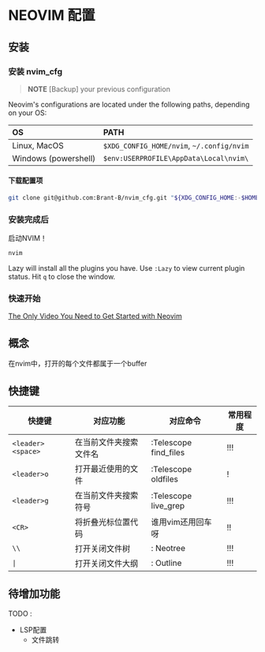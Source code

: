 # NEOVIM 配置

## 安装

### 安装 nvim_cfg

> **NOTE**
> [Backup] your previous configuration

Neovim's configurations are located under the following paths, depending on
your OS:

| OS | PATH |
| :- | :--- |
| Linux, MacOS | `$XDG_CONFIG_HOME/nvim`, `~/.config/nvim` |
| Windows (powershell)| `$env:USERPROFILE\AppData\Local\nvim\` |

#### 下载配置项

```sh
git clone git@github.com:Brant-B/nvim_cfg.git "${XDG_CONFIG_HOME:-$HOME/.config}"/nvim
```

### 安装完成后

启动NVIM！

```sh
nvim
```

Lazy will install all the plugins you have.
Use `:Lazy` to view current plugin status. Hit `q` to close the window.

### 快速开始

[The Only Video You Need to Get Started with Neovim](https://youtu.be/m8C0Cq9Uv9o)

## 概念

在nvim中，打开的每个文件都属于一个buffer

## 快捷键

|快捷键|对应功能|对应命令|常用程度|
|------|--------|------|----------|
|`<leader><space>`|在当前文件夹搜索文件名|:Telescope find_files <CR>|!!!|
|`<leader>o`|打开最近使用的文件|:Telescope oldfiles|!|
|`<leader>g`|在当前文件夹搜索符号|:Telescope live_grep|!!!|
|`<CR>`|将折叠光标位置代码|谁用vim还用回车呀|!!|
|`\\`|打开关闭文件树|: Neotree|!!!|
|`\|`|打开关闭文件大纲|: Outline|!!!|

## 待增加功能

 TODO :

- LSP配置
    - 文件跳转
